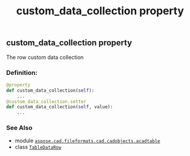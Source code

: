 ﻿---
title: custom_data_collection property
second_title: Aspose.CAD for Python via .NET API References
description: 
type: docs
weight: 60
url: /python-net/aspose.cad.fileformats.cad.cadobjects.acadtable/tabledatarow/custom_data_collection/
is_root: false
---

## custom_data_collection property


The row custom data collection
### Definition:
```python
@property
def custom_data_collection(self):
    ...
@custom_data_collection.setter
def custom_data_collection(self, value):
    ...
```

### See Also
* module [`aspose.cad.fileformats.cad.cadobjects.acadtable`](../../)
* class [`TableDataRow`](/cad/python-net/aspose.cad.fileformats.cad.cadobjects.acadtable/tabledatarow)
